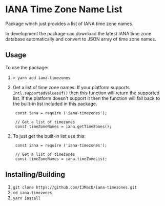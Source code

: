 # IANA Time Zone Name List

Package which just provides a list of IANA time zone names.

In development the package can download the latest IANA time zone database automatically and convert to JSON array of time zone names.

## Usage
To use the package:
1. `> yarn add iana-timezones`
2. Get a list of time zone names. If your platform supports `Intl.supportedValuesOf()` then this function will return the supported list.
  If the platform doesn't support it then the function will fall back to the built-in list included in this package.

        const iana = require ('iana-timezones');

        // Get a list of timezones
        const timeZoneNames = iana.getTimeZones();
3. To just get the built-in list use this:

        const iana = require ('iana-timezones');

        // Get a list of timezones
        const timeZoneNames = iana.timeZoneList;

## Installing/Building

1. `git clone https://github.com/IJMacD/iana-timezones.git`
2. `cd iana-timezones`
3. `yarn install`
